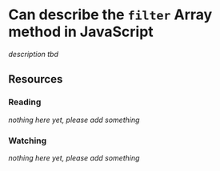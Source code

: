 # Can describe the `filter` Array method in JavaScript

_description tbd_

## Resources

### Reading

_nothing here yet, please add something_

### Watching

_nothing here yet, please add something_
